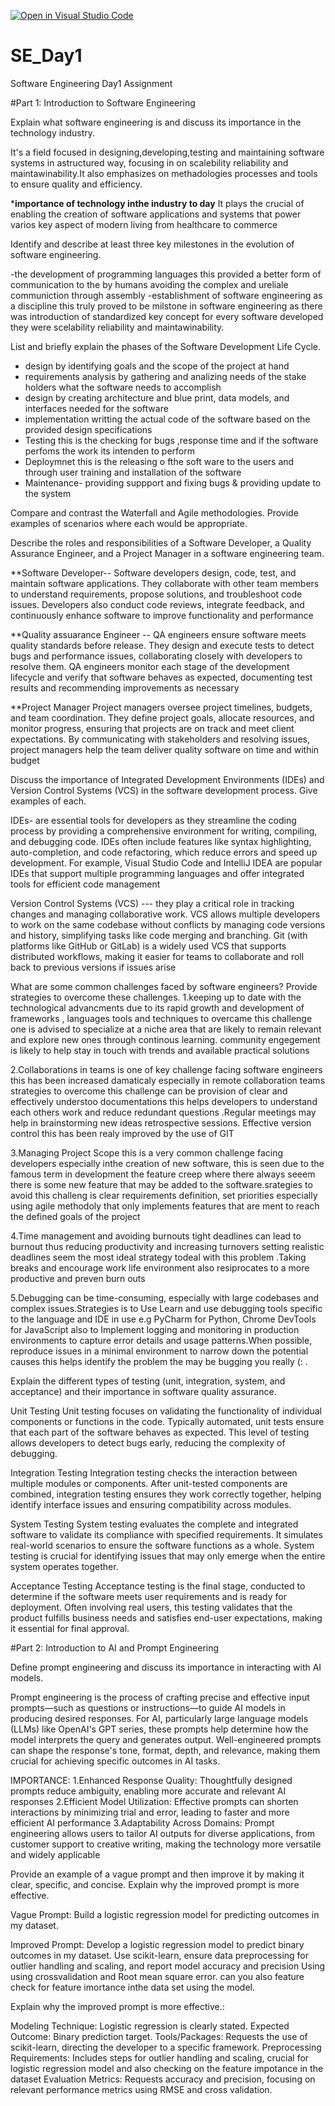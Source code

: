 [![Open in Visual Studio Code](https://classroom.github.com/assets/open-in-vscode-2e0aaae1b6195c2367325f4f02e2d04e9abb55f0b24a779b69b11b9e10269abc.svg)](https://classroom.github.com/online_ide?assignment_repo_id=16854279&assignment_repo_type=AssignmentRepo)
# SE_Day1
Software Engineering Day1 Assignment

#Part 1: Introduction to Software Engineering

Explain what software engineering is and discuss its importance in the technology industry.

It's a field focused in designing,developing,testing and maintaining software systems in astructured way, focusing in on scalebility reliability and maintawinability.It also emphasizes on methadologies processes and tools to ensure quality and efficiency.

***importance of technology inthe industry to day**
It plays the crucial of enabling the creation of software applications and systems that power varios key aspect of modern living from healthcare to commerce 

Identify and describe at least three key milestones in the evolution of software engineering.

-the development of programming languages this provided a better form of communication to the by humans avoiding the complex and ureliale communiction through assembly
-establishment of software engineering as a discipline this truly proved to be milstone in software engineering as there was introduction of standardized key concept for every software developed they were scelability reliability and maintawinability.

List and briefly explain the phases of the Software Development Life Cycle.
- design by identifying goals and the scope of the project at hand
- requirements analysis by gathering and analizing needs of the stake holders what the software needs to accomplish
- design by creating architecture and blue print,  data models, and interfaces needed for the software
- implementation writting the actual code of the software based on the provided design specifications
- Testing this is the checking for bugs ,response time and if the software perfoms the work its intenden to perform
- Deploymnet this is the releasing o fthe soft ware to the users and through user training and installation of the software
- Maintenance- providing suppport and fixing bugs & providing update to the system


Compare and contrast the Waterfall and Agile methodologies. Provide examples of scenarios where each would be appropriate.


Describe the roles and responsibilities of a Software Developer, a Quality Assurance Engineer, and a Project Manager in a software engineering team.

**Software Developer-- Software developers design, code, test, and maintain software applications. They collaborate with other team members to understand requirements, propose solutions, and troubleshoot code issues. Developers also conduct code reviews, integrate feedback, and continuously enhance software to improve functionality and performance 

**Quality assuarance Engineer -- QA engineers ensure software meets quality standards before release. They design and execute tests to detect bugs and performance issues, collaborating closely with developers to resolve them. QA engineers monitor each stage of the development lifecycle and verify that software behaves as expected, documenting test results and recommending improvements as necessary

**Project Manager
Project managers oversee project timelines, budgets, and team coordination. They define project goals, allocate resources, and monitor progress, ensuring that projects are on track and meet client expectations. By communicating with stakeholders and resolving issues, project managers help the team deliver quality software on time and within budget

Discuss the importance of Integrated Development Environments (IDEs) and Version Control Systems (VCS) in the software development process. Give examples of each.

IDEs-  are essential tools for developers as they streamline the coding process by providing a comprehensive environment for writing, compiling, and debugging code. IDEs often include features like syntax highlighting, auto-completion, and code refactoring, which reduce errors and speed up development. For example, Visual Studio Code and IntelliJ IDEA are popular IDEs that support multiple programming languages and offer integrated tools for efficient code management

Version Control Systems (VCS)  --- they play a critical role in tracking changes and managing collaborative work. VCS allows multiple developers to work on the same codebase without conflicts by managing code versions and history, simplifying tasks like code merging and branching. Git (with platforms like GitHub or GitLab) is a widely used VCS that supports distributed workflows, making it easier for teams to collaborate and roll back to previous versions if issues arise



What are some common challenges faced by software engineers? Provide strategies to overcome these challenges.
1.keeping up to date with the technological advancments due to its rapid growth and development of frameworks , languages tools and techniques to overcame this challenge one is advised to specialize at a niche area that are likely to remain relevant and explore new ones through continous learning. community engegement is likely to help stay in touch with trends and available practical solutions 

2.Collaborations in teams is one of key challenge facing software engineers this has been increased damaticaly especially in remote collaboration teams strategies to overcome this challenge can be provision of clear and effectively understoo documentations  this helps developers to understand each others work and reduce redundant questions .Regular meetings may help in brainstorming new ideas retrospective sessions. Effective version control this has been realy improved by the use of GIT

3.Managing Project Scope this is a very common challenge facing developers especially inthe creation of new software, this is seen due to the famous term in development the feature creep where there always seeem there is some new feature that may be added to the software.srategies to avoid this challeng is clear requirements definition, set priorities especially using agile methodoly that only implements features that are ment to reach the defined goals of the project

4.Time management and avoiding burnouts tight deadlines can lead to burnout thus reducing productivity and increasing turnovers setting realistic deadlines seem the most ideal strategy todeal with this problem .Taking breaks and encourage work life environment also resiprocates to a more productive and preven burn outs

5.Debugging can be time-consuming, especially with large codebases and complex issues.Strategies is to Use Learn and use debugging tools specific to the language and IDE in use e.g PyCharm for Python, Chrome DevTools for JavaScript also to  Implement logging and monitoring in production environments to capture error details and usage patterns.When possible, reproduce issues in a minimal environment to narrow down the potential causes this helps identify the problem the may be bugging you really (: .


Explain the different types of testing (unit, integration, system, and acceptance) and their importance in software quality assurance.

Unit Testing
Unit testing focuses on validating the functionality of individual components or functions in the code. Typically automated, unit tests ensure that each part of the software behaves as expected. This level of testing allows developers to detect bugs early, reducing the complexity of debugging.

Integration Testing
Integration testing checks the interaction between multiple modules or components. After unit-tested components are combined, integration testing ensures they work correctly together, helping identify interface issues and ensuring compatibility across modules.

System Testing
System testing evaluates the complete and integrated software to validate its compliance with specified requirements. It simulates real-world scenarios to ensure the software functions as a whole. System testing is crucial for identifying issues that may only emerge when the entire system operates together.

Acceptance Testing
Acceptance testing is the final stage, conducted to determine if the software meets user requirements and is ready for deployment. Often involving real users, this testing validates that the product fulfills business needs and satisfies end-user expectations, making it essential for final approval.

#Part 2: Introduction to AI and Prompt Engineering


Define prompt engineering and discuss its importance in interacting with AI models.

Prompt engineering is the process of crafting precise and effective input prompts—such as questions or instructions—to guide AI models in producing desired responses. For AI, particularly large language models (LLMs) like OpenAI's GPT series, these prompts help determine how the model interprets the query and generates output. Well-engineered prompts can shape the response's tone, format, depth, and relevance, making them crucial for achieving specific outcomes in AI tasks.

IMPORTANCE:
1.Enhanced Response Quality: Thoughtfully designed prompts reduce ambiguity, enabling more accurate and relevant AI responses
2.Efficient Model Utilization: Effective prompts can shorten interactions by minimizing trial and error, leading to faster and more efficient AI performance
3.Adaptability Across Domains: Prompt engineering allows users to tailor AI outputs for diverse applications, from customer support to creative writing, making the technology more versatile and widely applicable


Provide an example of a vague prompt and then improve it by making it clear, specific, and concise. Explain why the improved prompt is more effective.

Vague Prompt:
Build a logistic regression model for predicting outcomes in my dataset.

Improved Prompt:
Develop a logistic regression model to predict binary outcomes in my dataset. Use scikit-learn, ensure data preprocessing for outlier handling and scaling, and report model accuracy and precision Using using crossvalidation  and Root mean square error. can you also feature check for feature imortance inthe data set using the model.

Explain why the improved prompt is more effective.:

Modeling Technique: Logistic regression is clearly stated.
Expected Outcome: Binary prediction target.
Tools/Packages: Requests the use of scikit-learn, directing the developer to a specific framework.
Preprocessing Requirements: Includes steps for outlier handling and scaling, crucial for logistic regression model and also checking on the feature impotance in the dataset
Evaluation Metrics: Requests accuracy and precision, focusing on relevant performance metrics using RMSE and cross validation.



